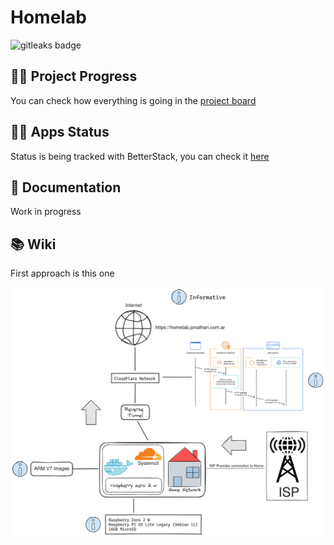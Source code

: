 # Homelab

<img alt="gitleaks badge" src="https://img.shields.io/badge/protected%20by-gitleaks-blue">

## 🧑‍🔬 Project Progress

You can check how everything is going in the [project board](https://github.com/users/jd-apprentice/projects/4/views/1)

## 🧑‍⚕️ Apps Status

Status is being tracked with BetterStack, you can check it [here](https://status.jonathan.com.ar/)

## 🧰 Documentation

Work in progress

## 📚 Wiki

First approach is this one

![docs](docs/networking/Basic_Approach.png)